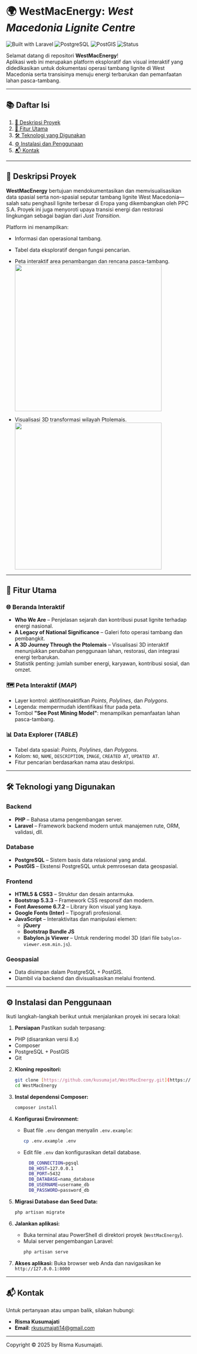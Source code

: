 # 🌍 WestMacEnergy: *West Macedonia Lignite Centre*

![Built with Laravel](https://img.shields.io/badge/Built%20with-Laravel-red?style=flat-square&logo=laravel)
![PostgreSQL](https://img.shields.io/badge/Database-PostgreSQL-blue?style=flat-square&logo=postgresql)
![PostGIS](https://img.shields.io/badge/Spatial%20Data-PostGIS-green?style=flat-square)
![Status](https://img.shields.io/badge/Status-In%20Development-yellow?style=flat-square)

Selamat datang di repositori **WestMacEnergy**!  
Aplikasi web ini merupakan platform eksploratif dan visual interaktif yang didedikasikan untuk dokumentasi operasi tambang lignite di West Macedonia serta transisinya menuju energi terbarukan dan pemanfaatan lahan pasca-tambang.

---

## 📚 Daftar Isi
1. [📝 Deskripsi Proyek](#📝-deskripsi-proyek)
2. [🚀 Fitur Utama](#🚀-fitur-utama)
3. [🛠️ Teknologi yang Digunakan](#🛠️-teknologi-yang-digunakan)
4. [⚙️ Instalasi dan Penggunaan](#⚙️-instalasi-dan-penggunaan)
5. [📬 Kontak](#📬-kontak)

---

## 📝 Deskripsi Proyek

**WestMacEnergy** bertujuan mendokumentasikan dan memvisualisasikan data spasial serta non-spasial seputar tambang lignite West Macedonia—salah satu penghasil lignite terbesar di Eropa yang dikembangkan oleh PPC S.A. Proyek ini juga menyoroti upaya transisi energi dan restorasi lingkungan sebagai bagian dari *Just Transition*.

Platform ini menampilkan:
- Informasi dan operasional tambang.
- Tabel data eksploratif dengan fungsi pencarian.
- Peta interaktif area penambangan dan rencana pasca-tambang.
  <br><img src="https://github.com/user-attachments/assets/f5773b72-ea3b-44db-b324-8dabe0de8583" width="400"/>

- Visualisasi 3D transformasi wilayah Ptolemais.
  <br><img src="https://github.com/user-attachments/assets/9c871e91-a3d1-4a65-ab55-21d10f3133de" width="400"/>
  

---

## 🚀 Fitur Utama

### 🌐 Beranda Interaktif
- **Who We Are** – Penjelasan sejarah dan kontribusi pusat lignite terhadap energi nasional.
- **A Legacy of National Significance** – Galeri foto operasi tambang dan pembangkit.
- **A 3D Journey Through the Ptolemais** – Visualisasi 3D interaktif menunjukkan perubahan penggunaan lahan, restorasi, dan integrasi energi terbarukan.
- Statistik penting: jumlah sumber energi, karyawan, kontribusi sosial, dan omzet.

### 🗺️ Peta Interaktif (*MAP*)
- Layer kontrol: aktif/nonaktifkan *Points*, *Polylines*, dan *Polygons*.
- Legenda: mempermudah identifikasi fitur pada peta.
- Tombol **"See Post Mining Model"**: menampilkan pemanfaatan lahan pasca-tambang.

### 📊 Data Explorer (*TABLE*)
- Tabel data spasial: *Points, Polylines*, dan *Polygons*.
- Kolom: `NO`, `NAME`, `DESCRIPTION`, `IMAGE`, `CREATED AT`, `UPDATED AT`.
- Fitur pencarian berdasarkan nama atau deskripsi.

---

## 🛠️ Teknologi yang Digunakan

### Backend
- **PHP** – Bahasa utama pengembangan server.
- **Laravel** – Framework backend modern untuk manajemen rute, ORM, validasi, dll.

### Database
- **PostgreSQL** – Sistem basis data relasional yang andal.
- **PostGIS** – Ekstensi PostgreSQL untuk pemrosesan data geospasial.

### Frontend
- **HTML5 & CSS3** – Struktur dan desain antarmuka.
- **Bootstrap 5.3.3** – Framework CSS responsif dan modern.
- **Font Awesome 6.7.2** – Library ikon visual yang kaya.
- **Google Fonts (Inter)** – Tipografi profesional.
- **JavaScript** – Interaktivitas dan manipulasi elemen:
  - **jQuery**
  - **Bootstrap Bundle JS**
  - **Babylon.js Viewer** – Untuk rendering model 3D (dari file `babylon-viewer.esm.min.js`).

### Geospasial
- Data disimpan dalam PostgreSQL + PostGIS.
- Diambil via backend dan divisualisasikan melalui frontend.

---

## ⚙️ Instalasi dan Penggunaan

Ikuti langkah-langkah berikut untuk menjalankan proyek ini secara lokal:

1. **Persiapan**
Pastikan sudah terpasang:
- PHP (disarankan versi 8.x)
- Composer
- PostgreSQL + PostGIS
- Git

2.  **Kloning repositori:**
    ```bash
    git clone [https://github.com/kusumajat/WestMacEnergy.git](https://github.com/kusumajat/WestMacEnergy.git)
    cd WestMacEnergy
    ```

3.  **Instal dependensi Composer:**
    ```bash
    composer install
    ```

4.  **Konfigurasi Environment:**
    * Buat file `.env` dengan menyalin `.env.example`:
        ```bash
        cp .env.example .env
        ```
    * Edit file `.env` dan konfigurasikan detail database.
      ```bash
        DB_CONNECTION=pgsql
        DB_HOST=127.0.0.1
        DB_PORT=5432
        DB_DATABASE=nama_database
        DB_USERNAME=username_db
        DB_PASSWORD=password_db
        ```

5.  **Migrasi Database dan Seed Data:**
    ```bash
    php artisan migrate
    ```

6.  **Jalankan aplikasi:**
    * Buka terminal atau PowerShell di direktori proyek (`WestMacEnergy`).
    * Mulai server pengembangan Laravel:
        ```bash
        php artisan serve
        ```

7.  **Akses aplikasi:**
    Buka browser web Anda dan navigasikan ke `http://127.0.0.1:8000`

---

## 📬 **Kontak**

Untuk pertanyaan atau umpan balik, silakan hubungi:

* **Risma Kusumajati**
* **Email**: [rkusumajati14@gmail.com](mailto:rkusumajati14@gmail.com)

---

Copyright © 2025 by Risma Kusumajati.
